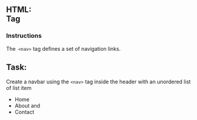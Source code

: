 ## HTML: <Nav> Tag

### Instructions

The` <nav>` tag defines a set of navigation links.

## Task:

Create a navbar using the `<nav>` tag inside the header with an unordered list of list item
+ Home
+ About and
+ Contact

